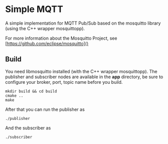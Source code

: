 
# Simple MQTT

A simple implementation for MQTT Pub/Sub based on the mosquitto library (using the C++ wrapper mosquittopp).

For more information about the Mosquitto Project, see [https://github.com/eclipse/mosquitto]()



## Build

You need libmosquitto installed (with the C++ wrapper mosquittopp). The publisher and subscriber nodes are available in the **app** directory, be sure to configure your broker, port, topic name before you build.

    mkdir build && cd build
    cmake ..
    make

After that you can run the publisher as 

    ./publisher

And the subscriber as

    ./subscriber

